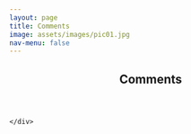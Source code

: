 ```yaml
---
layout: page
title: Comments
image: assets/images/pic01.jpg
nav-menu: false
---
```


<!-- Main -->
<div id="main" class="alt">

<!-- One -->
<section id="one">
	<div class="inner">
		<header class="major">
			<h1>Comments</h1>
		</header>
		
	</div>
</section>
</div>

<script>

  function airddataUrl(dataType, method) {
    let suffix = ''
    if (method === 'GET') {
      suffix = '/json'
    }
    if (window.location.host === 'localhost:4000') {
      return `http://localhost:4567/${dataType}${suffix}`
    } else {
      return `https://aird.michaelkeenan.net/${dataType}${suffix}`
    }
  }

  function titleize(s) {
    s = s.replace(/-/g, ' ')

    const arr = s.split(" ");

    for (var i = 0; i < arr.length; i++) {
      arr[i] = arr[i].charAt(0).toUpperCase() + arr[i].slice(1);
    }

    return arr.join(' ')
  }

  fetch(airddataUrl('comments', 'GET'), {
    method: 'GET',
  })
  .then(response => response.json())
  .then(comments => {
    console.log({comments})

    const commentsDiv = $('<div />')
    comments.forEach(comment => {
      const div = $('<div class="comment" />')
      const title = titleize(comment['url'])
      $(`<p><strong>${title}</strong></p>`).appendTo(div)
      $(`<p>${comment['text']}</p>`).appendTo(div)
      div.appendTo(commentsDiv)
    })
    commentsDiv.appendTo($('#main .inner'))
  })
</script>